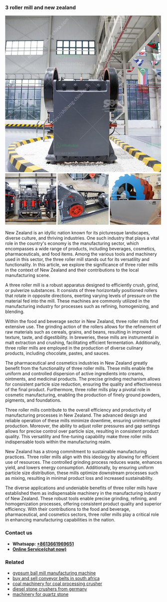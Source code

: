 <h3>3 roller mill and new zealand</h3><img src='1706767770.jpg' alt=''><p>New Zealand is an idyllic nation known for its picturesque landscapes, diverse culture, and thriving industries. One such industry that plays a vital role in the country's economy is the manufacturing sector, which encompasses a wide range of products, including beverages, cosmetics, pharmaceuticals, and food items. Among the various tools and machinery used in this sector, the three roller mill stands out for its versatility and functionality. In this article, we explore the significance of three roller mills in the context of New Zealand and their contributions to the local manufacturing scene.</p><p>A three roller mill is a robust apparatus designed to efficiently crush, grind, or pulverize substances. It consists of three horizontally positioned rollers that rotate in opposite directions, exerting varying levels of pressure on the material fed into the mill. These machines are commonly utilized in the manufacturing industry for processes such as refining, homogenizing, and blending.</p><p>Within the food and beverage sector in New Zealand, three roller mills find extensive use. The grinding action of the rollers allows for the refinement of raw materials such as cereals, grains, and beans, resulting in improved texture, taste, and digestibility. In breweries, these mills are instrumental in malt extraction and crushing, facilitating efficient fermentation. Additionally, three roller mills are employed in the production of diverse culinary products, including chocolate, pastes, and sauces.</p><p>The pharmaceutical and cosmetics industries in New Zealand greatly benefit from the functionality of three roller mills. These mills enable the uniform and controlled dispersion of active ingredients into creams, ointments, and medicinal products. The precise grinding mechanism allows for consistent particle size reduction, ensuring the quality and effectiveness of the final product. Furthermore, three roller mills play a pivotal role in cosmetic manufacturing, enabling the production of finely ground powders, pigments, and foundations.</p><p>Three roller mills contribute to the overall efficiency and productivity of manufacturing processes in New Zealand. The advanced design and reliable operation of these mills minimize downtime, ensuring uninterrupted production. Moreover, the ability to adjust roller pressures and gap settings allows for precise control over particle size, resulting in consistent product quality. This versatility and fine-tuning capability make three roller mills indispensable tools within the manufacturing realm.</p><p>New Zealand has a strong commitment to sustainable manufacturing practices. Three roller mills align with this ideology by allowing for efficient use of resources. The controlled grinding process reduces waste, enhances yield, and lowers energy consumption. Additionally, by ensuring uniform particle size distribution, these mills optimize downstream processes such as mixing, resulting in minimal product loss and increased sustainability.</p><p>The diverse applications and undeniable benefits of three roller mills have established them as indispensable machinery in the manufacturing industry of New Zealand. These robust tools enable precise grinding, refining, and homogenization processes, offering consistent product quality and superior efficiency. With their contributions to the food and beverage, pharmaceutical, and cosmetics sectors, three roller mills play a critical role in enhancing manufacturing capabilities in the nation.</p><h3>Contact us</h3><ul><li><strong>Whatsapp:&nbsp;<a href="https://wa.me/8613661969651">+8613661969651</a></strong></li><li><a href="https://swt.shibang-china.com/?git&amp;zhl&amp;3 roller mill and new zealand"><strong>Online Service(chat now)</strong></a></li></ul><h3>Related</h3><ul><li><a href='gypsum ball mill manufacturing machine.md'>gypsum ball mill manufacturing machine</a></li><li><a href='buy and sell conveyor belts in south africa.md'>buy and sell conveyor belts in south africa</a></li><li><a href='coal machinery for coal processing crusher.md'>coal machinery for coal processing crusher</a></li><li><a href='diesel stone crushers from germany.md'>diesel stone crushers from germany</a></li><li><a href='machinery for quartz stone.md'>machinery for quartz stone</a></li></ul>